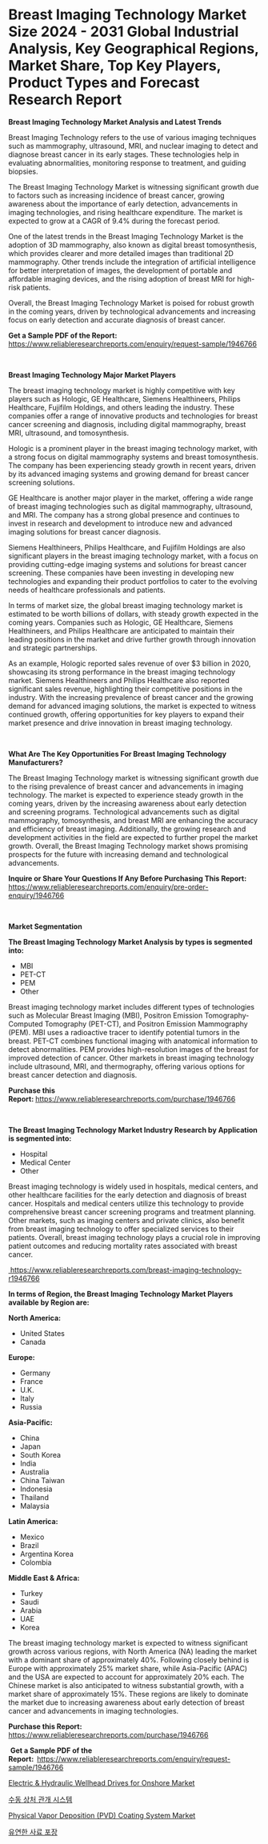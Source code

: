 <p><h1>Breast Imaging Technology Market Size 2024 - 2031 Global Industrial Analysis, Key Geographical Regions, Market Share, Top Key Players, Product Types and Forecast Research Report</h1></p><p><strong>Breast Imaging Technology Market Analysis and Latest Trends</strong></p>
<p><p>Breast Imaging Technology refers to the use of various imaging techniques such as mammography, ultrasound, MRI, and nuclear imaging to detect and diagnose breast cancer in its early stages. These technologies help in evaluating abnormalities, monitoring response to treatment, and guiding biopsies.</p><p>The Breast Imaging Technology Market is witnessing significant growth due to factors such as increasing incidence of breast cancer, growing awareness about the importance of early detection, advancements in imaging technologies, and rising healthcare expenditure. The market is expected to grow at a CAGR of 9.4% during the forecast period.</p><p>One of the latest trends in the Breast Imaging Technology Market is the adoption of 3D mammography, also known as digital breast tomosynthesis, which provides clearer and more detailed images than traditional 2D mammography. Other trends include the integration of artificial intelligence for better interpretation of images, the development of portable and affordable imaging devices, and the rising adoption of breast MRI for high-risk patients.</p><p>Overall, the Breast Imaging Technology Market is poised for robust growth in the coming years, driven by technological advancements and increasing focus on early detection and accurate diagnosis of breast cancer.</p></p>
<p><strong>Get a Sample PDF of the Report:&nbsp;</strong> <a href="https://www.reliableresearchreports.com/enquiry/request-sample/1946766">https://www.reliableresearchreports.com/enquiry/request-sample/1946766</a></p>
<p>&nbsp;</p>
<p><strong>Breast Imaging Technology Major Market Players</strong></p>
<p><p>The breast imaging technology market is highly competitive with key players such as Hologic, GE Healthcare, Siemens Healthineers, Philips Healthcare, Fujifilm Holdings, and others leading the industry. These companies offer a range of innovative products and technologies for breast cancer screening and diagnosis, including digital mammography, breast MRI, ultrasound, and tomosynthesis.</p><p>Hologic is a prominent player in the breast imaging technology market, with a strong focus on digital mammography systems and breast tomosynthesis. The company has been experiencing steady growth in recent years, driven by its advanced imaging systems and growing demand for breast cancer screening solutions.</p><p>GE Healthcare is another major player in the market, offering a wide range of breast imaging technologies such as digital mammography, ultrasound, and MRI. The company has a strong global presence and continues to invest in research and development to introduce new and advanced imaging solutions for breast cancer diagnosis.</p><p>Siemens Healthineers, Philips Healthcare, and Fujifilm Holdings are also significant players in the breast imaging technology market, with a focus on providing cutting-edge imaging systems and solutions for breast cancer screening. These companies have been investing in developing new technologies and expanding their product portfolios to cater to the evolving needs of healthcare professionals and patients.</p><p>In terms of market size, the global breast imaging technology market is estimated to be worth billions of dollars, with steady growth expected in the coming years. Companies such as Hologic, GE Healthcare, Siemens Healthineers, and Philips Healthcare are anticipated to maintain their leading positions in the market and drive further growth through innovation and strategic partnerships.</p><p>As an example, Hologic reported sales revenue of over $3 billion in 2020, showcasing its strong performance in the breast imaging technology market. Siemens Healthineers and Philips Healthcare also reported significant sales revenue, highlighting their competitive positions in the industry. With the increasing prevalence of breast cancer and the growing demand for advanced imaging solutions, the market is expected to witness continued growth, offering opportunities for key players to expand their market presence and drive innovation in breast imaging technology.</p></p>
<p>&nbsp;</p>
<p><strong>What Are The Key Opportunities For Breast Imaging Technology Manufacturers?</strong></p>
<p><p>The Breast Imaging Technology market is witnessing significant growth due to the rising prevalence of breast cancer and advancements in imaging technology. The market is expected to experience steady growth in the coming years, driven by the increasing awareness about early detection and screening programs. Technological advancements such as digital mammography, tomosynthesis, and breast MRI are enhancing the accuracy and efficiency of breast imaging. Additionally, the growing research and development activities in the field are expected to further propel the market growth. Overall, the Breast Imaging Technology market shows promising prospects for the future with increasing demand and technological advancements.</p></p>
<p><strong>Inquire or Share Your Questions If Any Before Purchasing This Report:</strong> <a href="https://www.reliableresearchreports.com/enquiry/pre-order-enquiry/1946766">https://www.reliableresearchreports.com/enquiry/pre-order-enquiry/1946766</a></p>
<p>&nbsp;</p>
<p><strong>Market Segmentation</strong></p>
<p><strong>The Breast Imaging Technology Market Analysis by types is segmented into:</strong></p>
<p><ul><li>MBI</li><li>PET-CT</li><li>PEM</li><li>Other</li></ul></p>
<p><p>Breast imaging technology market includes different types of technologies such as Molecular Breast Imaging (MBI), Positron Emission Tomography-Computed Tomography (PET-CT), and Positron Emission Mammography (PEM). MBI uses a radioactive tracer to identify potential tumors in the breast. PET-CT combines functional imaging with anatomical information to detect abnormalities. PEM provides high-resolution images of the breast for improved detection of cancer. Other markets in breast imaging technology include ultrasound, MRI, and thermography, offering various options for breast cancer detection and diagnosis.</p></p>
<p><strong>Purchase this Report:&nbsp;</strong><a href="https://www.reliableresearchreports.com/purchase/1946766">https://www.reliableresearchreports.com/purchase/1946766</a></p>
<p>&nbsp;</p>
<p><strong>The Breast Imaging Technology Market Industry Research by Application is segmented into:</strong></p>
<p><ul><li>Hospital</li><li>Medical Center</li><li>Other</li></ul></p>
<p><p>Breast imaging technology is widely used in hospitals, medical centers, and other healthcare facilities for the early detection and diagnosis of breast cancer. Hospitals and medical centers utilize this technology to provide comprehensive breast cancer screening programs and treatment planning. Other markets, such as imaging centers and private clinics, also benefit from breast imaging technology to offer specialized services to their patients. Overall, breast imaging technology plays a crucial role in improving patient outcomes and reducing mortality rates associated with breast cancer.</p></p>
<p><a href="https://www.reliableresearchreports.com/breast-imaging-technology-r1946766">&nbsp;https://www.reliableresearchreports.com/breast-imaging-technology-r1946766</a></p>
<p><strong>In terms of Region, the Breast Imaging Technology Market Players available by Region are:</strong></p>
<p>
    <p> <strong> North America: </strong>
        <ul>
            <li>United States</li>
            <li>Canada</li>
        </ul>
        </p> 
    <p> <strong> Europe: </strong>
        <ul>
            <li>Germany</li>
            <li>France</li>
            <li>U.K.</li>
            <li>Italy</li>
            <li>Russia</li>
        </ul>
        </p> 
    <p> <strong> Asia-Pacific: </strong>
        <ul>
            <li>China</li>
            <li>Japan</li>
            <li>South Korea</li>
            <li>India</li>
            <li>Australia</li>
            <li>China Taiwan</li>
            <li>Indonesia</li>
            <li>Thailand</li>
            <li>Malaysia</li>
        </ul>
        </p> 
    <p> <strong> Latin America: </strong>
        <ul>
            <li>Mexico</li>
            <li>Brazil</li>
            <li>Argentina Korea</li>
            <li>Colombia</li>
        </ul>
        </p> 
    <p> <strong> Middle East & Africa: </strong>
        <ul>
            <li>Turkey</li>
            <li>Saudi</li>
            <li>Arabia</li>
            <li>UAE</li>
            <li>Korea</li>
        </ul>
    </p>
    </p>
<p><p>The breast imaging technology market is expected to witness significant growth across various regions, with North America (NA) leading the market with a dominant share of approximately 40%. Following closely behind is Europe with approximately 25% market share, while Asia-Pacific (APAC) and the USA are expected to account for approximately 20% each. The Chinese market is also anticipated to witness substantial growth, with a market share of approximately 15%. These regions are likely to dominate the market due to increasing awareness about early detection of breast cancer and advancements in imaging technologies.</p></p>
<p><strong>Purchase this Report: </strong><a href="https://www.reliableresearchreports.com/purchase/1946766">https://www.reliableresearchreports.com/purchase/1946766</a></p>
<p>&nbsp;<strong>Get a Sample PDF of the Report:&nbsp;&nbsp;</strong><a href="https://www.reliableresearchreports.com/enquiry/request-sample/1946766">https://www.reliableresearchreports.com/enquiry/request-sample/1946766</a></p>
<p><strong></strong></p>
<p><p><a href="https://github.com/caicuccucga/Market-Research-Report-List-1/blob/main/electric-hydraulic-wellhead-drives-for-onshore-market.md">Electric & Hydraulic Wellhead Drives for Onshore Market</a></p><p><a href="https://github.com/xvz497517413/Market-Research-Report-List-2/blob/main/1781659180566.md">수동 상처 관개 시스템</a></p><p><a href="https://github.com/qrkceaah30/Market-Research-Report-List-1/blob/main/physical-vapor-deposition-pvd-coating-system-market.md">Physical Vapor Deposition (PVD) Coating System Market</a></p><p><a href="https://github.com/vskv4779xr1/Market-Research-Report-List-2/blob/main/8998164180567.md">유연한 사료 포장</a></p></p>